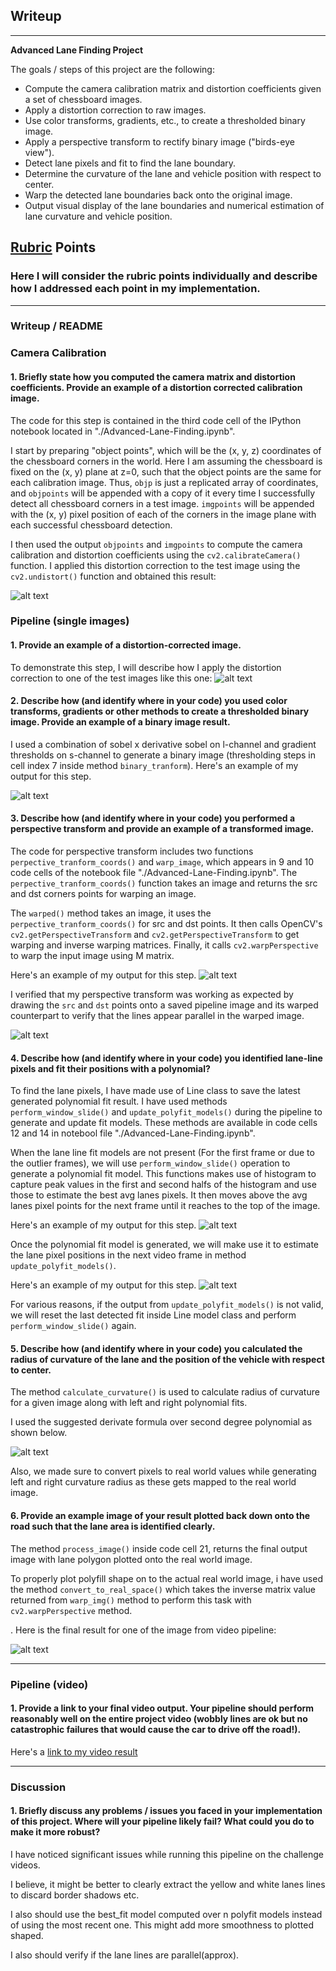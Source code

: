 ## Writeup

---

**Advanced Lane Finding Project**

The goals / steps of this project are the following:

* Compute the camera calibration matrix and distortion coefficients given a set of chessboard images.
* Apply a distortion correction to raw images.
* Use color transforms, gradients, etc., to create a thresholded binary image.
* Apply a perspective transform to rectify binary image ("birds-eye view").
* Detect lane pixels and fit to find the lane boundary.
* Determine the curvature of the lane and vehicle position with respect to center.
* Warp the detected lane boundaries back onto the original image.
* Output visual display of the lane boundaries and numerical estimation of lane curvature and vehicle position.

[//]: # (Image References)

[image1]: ./output_images/undistorted_chess_board.png "Undistorted Chessboard"
[image2]: ./output_images/undistorted_pipeline.png "Road Undistorted"
[image3]: ./output_images/binary_threshold_output.png "Binary Example"
[image4]: ./output_images/Perspective_Src_Dst_Pts_Mapping.png "Perspective Points Mapping"
[image5]: ./output_images/warp_output.png "Warping Result Output Visual"
[image6]: ./output_images/window_slide_output.png "Window slide operation Output Visual"
[image7]: ./output_images/polynomial_fit_output.png "PolynomialFit Lane approximation operation Output Visual"
[image8]: ./output_images/final_result_output.png "Final Result Output Visual"
[image9]: ./output_images/radius_curvature_formula.png "Radius of Curvature Formula"
[video1]: ./project_video.mp4 "Video"

## [Rubric](https://review.udacity.com/#!/rubrics/571/view) Points

### Here I will consider the rubric points individually and describe how I addressed each point in my implementation.

---

### Writeup / README

### Camera Calibration

#### 1. Briefly state how you computed the camera matrix and distortion coefficients. Provide an example of a distortion corrected calibration image.

The code for this step is contained in the third code cell of the IPython notebook located in "./Advanced-Lane-Finding.ipynb".

I start by preparing "object points", which will be the (x, y, z) coordinates of the chessboard corners in the world. Here I am assuming the chessboard is fixed on the (x, y) plane at z=0, such that the object points are the same for each calibration image.  Thus, `objp` is just a replicated array of coordinates, and `objpoints` will be appended with a copy of it every time I successfully detect all chessboard corners in a test image.  `imgpoints` will be appended with the (x, y) pixel position of each of the corners in the image plane with each successful chessboard detection.

I then used the output `objpoints` and `imgpoints` to compute the camera calibration and distortion coefficients using the `cv2.calibrateCamera()` function.  I applied this distortion correction to the test image using the `cv2.undistort()` function and obtained this result: 

![alt text][image1]

### Pipeline (single images)

#### 1. Provide an example of a distortion-corrected image.

To demonstrate this step, I will describe how I apply the distortion correction to one of the test images like this one:
![alt text][image2]

#### 2. Describe how (and identify where in your code) you used color transforms, gradients or other methods to create a thresholded binary image.  Provide an example of a binary image result.

I used a combination of sobel x derivative sobel on l-channel and gradient thresholds on s-channel to generate a binary image (thresholding steps in cell index 7 inside method `binary_tranform`).  Here's an example of my output for this step.

![alt text][image3]

#### 3. Describe how (and identify where in your code) you performed a perspective transform and provide an example of a transformed image.

The code for perspective transform includes two functions `perpective_tranform_coords()` and `warp_image`, which appears in 9 and 10 code cells of the notebook file "./Advanced-Lane-Finding.ipynb".  The `perpective_tranform_coords()` function takes an image and returns the src and dst corners points for warping an image.

 The `warped()` method takes an image, it uses the `perpective_tranform_coords()` for src and dst points. It then calls OpenCV's `cv2.getPerspectiveTransform` and `cv2.getPerspectiveTransform` to get warping and inverse warping matrices. Finally, it calls `cv2.warpPerspective` to warp the input image using M matrix.

 Here's an example of my output for this step.
![alt text][image5]

I verified that my perspective transform was working as expected by drawing the `src` and `dst` points onto a saved pipeline image and its warped counterpart to verify that the lines appear parallel in the warped image.

![alt text][image4]

#### 4. Describe how (and identify where in your code) you identified lane-line pixels and fit their positions with a polynomial?

To find the lane pixels, I have made use of Line class to save the latest generated polynomial fit result. I have used methods `perform_window_slide()` and `update_polyfit_models()` during the pipeline to generate and update fit models. These methods are available in code cells 12 and 14 in notebool file "./Advanced-Lane-Finding.ipynb".

When the lane line fit models are not present (For the first frame or due to the outlier frames), we will use `perform_window_slide()` operation to generate a polynomial fit model. This functions makes use of histogram to capture peak values in the first and second halfs of the histogram and use those to estimate the best avg lanes pixels. It then moves above the avg lanes pixel points for the next frame until it reaches to the top of the image.

 Here's an example of my output for this step.
![alt text][image6]

Once the polynomial fit model is generated, we will make use it to estimate the lane pixel positions in the next video frame in method `update_polyfit_models()`.

 Here's an example of my output for this step.
![alt text][image7]

For various reasons, if the output from `update_polyfit_models()` is not valid, we will reset the last detected fit inside Line model class and perform `perform_window_slide()` again.

#### 5. Describe how (and identify where in your code) you calculated the radius of curvature of the lane and the position of the vehicle with respect to center.

The method `calculate_curvature()` is used to calculate radius of curvature for a given image along with left and right polynomial fits.

I used the suggested derivate formula over second degree polynomial as shown below.

![alt text][image9]

Also, we made sure to convert pixels to real world values while generating left and right curvature radius as these gets mapped to the real world image.

#### 6. Provide an example image of your result plotted back down onto the road such that the lane area is identified clearly.

The method `process_image()` inside code cell 21, returns the final output image with lane polygon plotted onto the real world image.

To properly plot polyfill shape on to the actual real world image, i have used the method `convert_to_real_space()` which takes the inverse matrix value returned from `warp_img()` method to perform this task with `cv2.warpPerspective` method.

.  Here is the final result for one of the image from video pipeline:

![alt text][image8]

---

### Pipeline (video)

#### 1. Provide a link to your final video output.  Your pipeline should perform reasonably well on the entire project video (wobbly lines are ok but no catastrophic failures that would cause the car to drive off the road!).

Here's a [link to my video result](./project_video_output.mp4)

---

### Discussion

#### 1. Briefly discuss any problems / issues you faced in your implementation of this project.  Where will your pipeline likely fail?  What could you do to make it more robust?

I have noticed significant issues while running this pipeline on the challenge videos. 

I believe, it might be better to clearly extract the yellow and white lanes lines to discard border shadows etc.

I also should use the best_fit model computed over n polyfit models instead of using the most recent one. This might add more smoothness to plotted shaped.

I also should verify if the lane lines are parallel(approx).
